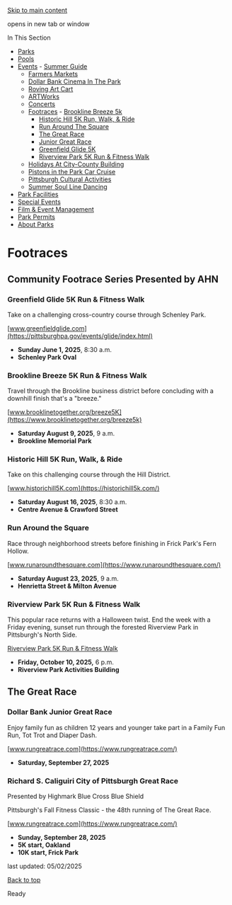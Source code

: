 [Skip to main content](https://www.pittsburghpa.gov/Recreation-Events/Events/Footraces#main-content)

opens in new tab or window

In This Section

- [Parks](https://www.pittsburghpa.gov/Recreation-Events/Parks)
- [Pools](https://www.pittsburghpa.gov/Recreation-Events/Pools)
- [Events](https://www.pittsburghpa.gov/Recreation-Events/Events)  - [Summer Guide](https://www.pittsburghpa.gov/Recreation-Events/Events/Summer-Guide)
  - [Farmers Markets](https://www.pittsburghpa.gov/Recreation-Events/Events/Farmers-Markets)
  - [Dollar Bank Cinema In The Park](https://www.pittsburghpa.gov/Recreation-Events/Events/Dollar-Bank-Cinema-In-The-Park)
  - [Roving Art Cart](https://www.pittsburghpa.gov/Recreation-Events/Events/Roving-Art-Cart)
  - [ARTWorks](https://www.pittsburghpa.gov/Recreation-Events/Events/ARTWorks)
  - [Concerts](https://www.pittsburghpa.gov/Recreation-Events/Events/Concerts)
  - [Footraces](https://www.pittsburghpa.gov/Recreation-Events/Events/Footraces)    - [Brookline Breeze 5k](https://www.pittsburghpa.gov/Recreation-Events/Events/Footraces/Brookline-Breeze-5k)
    - [Historic Hill 5K Run, Walk, & Ride](https://www.pittsburghpa.gov/Recreation-Events/Events/Footraces/Historic-Hill-5K-Run-Walk-Ride)
    - [Run Around The Square](https://www.pittsburghpa.gov/Recreation-Events/Events/Footraces/Run-Around-The-Square)
    - [The Great Race](https://www.pittsburghpa.gov/Recreation-Events/Events/Footraces/The-Great-Race)
    - [Junior Great Race](https://www.pittsburghpa.gov/Recreation-Events/Events/Footraces/Junior-Great-Race)
    - [Greenfield Glide 5K](https://www.pittsburghpa.gov/Recreation-Events/Events/Footraces/Greenfield-Glide)
    - [Riverview Park 5K Run & Fitness Walk](https://www.pittsburghpa.gov/Recreation-Events/Events/Footraces/Riverview-Park-5K-Run-Fitness-Walk)
  - [Holidays At City-County Building](https://www.pittsburghpa.gov/Recreation-Events/Events/Holidays-At-City-County-Building)
  - [Pistons in the Park Car Cruise](https://www.pittsburghpa.gov/Recreation-Events/Events/Pistons-in-the-Park-Car-Cruise)
  - [Pittsburgh Cultural Activities](https://www.pittsburghpa.gov/Recreation-Events/Events/Pittsburgh-Cultural-Activities)
  - [Summer Soul Line Dancing](https://www.pittsburghpa.gov/Recreation-Events/Events/Summer-Soul-Line-Dancing)
- [Park Facilities](https://www.pittsburghpa.gov/Recreation-Events/Park-Facilities)
- [Special Events](https://www.pittsburghpa.gov/Recreation-Events/Special-Events)
- [Film & Event Management](https://www.pittsburghpa.gov/Recreation-Events/Film-Event-Management)
- [Park Permits](https://www.pittsburghpa.gov/Recreation-Events/Park-Permits)
- [About Parks](https://www.pittsburghpa.gov/Recreation-Events/About-Parks)

# Footraces

## Community Footrace Series Presented by AHN

### Greenfield Glide 5K Run & Fitness Walk

Take on a challenging cross-country course through Schenley Park.

[www.greenfieldglide.com](https://pittsburghpa.gov/events/glide/index.html)

- **Sunday June 1, 2025**, 8:30 a.m.
- **Schenley Park Oval**

### Brookline Breeze 5K Run & Fitness Walk

Travel through the Brookline business district before concluding with a downhill finish that's a "breeze."

[www.brooklinetogether.org/breeze5K](https://www.brooklinetogether.org/breeze5k)

- **Saturday August 9, 2025**, 9 a.m.
- **Brookline Memorial Park**

### Historic Hill 5K Run, Walk, & Ride

Take on this challenging course through the Hill District.

[www.historichill5K.com](https://historichill5k.com/)

- **Saturday August 16, 2025**, 8:30 a.m.
- **Centre Avenue & Crawford Street**

### Run Around the Square

Race through neighborhood streets before finishing in Frick Park's Fern Hollow.

[www.runaroundthesquare.com](https://www.runaroundthesquare.com/)

- **Saturday August 23, 2025**, 9 a.m.
- **Henrietta Street & Milton Avenue**

### Riverview Park 5K Run & Fitness Walk

This popular race returns with a Halloween twist. End the week with a Friday evening, sunset run through the forested Riverview Park in Pittsburgh's North Side.

[Riverview Park 5K Run & Fitness Walk](https://www.pittsburghpa.gov/Recreation-Events/Events/Footraces/Riverview-Park-5K-Run-Fitness-Walk)

- **Friday, October 10, 2025,** 6 p.m.
- **Riverview Park Activities Building**

## The Great Race

### Dollar Bank Junior Great Race

Enjoy family fun as children 12 years and younger take part in a Family Fun Run, Tot Trot and Diaper Dash.

[www.rungreatrace.com](https://www.rungreatrace.com/)

- **Saturday, September 27, 2025**

### Richard S. Caliguiri City of Pittsburgh Great Race

Presented by Highmark Blue Cross Blue Shield

Pittsburgh's Fall Fitness Classic - the 48th running of The Great Race.

[www.rungreatrace.com](https://www.rungreatrace.com/)

- **Sunday, September 28, 2025**
- **5K start, Oakland**
- **10K start, Frick Park**

last updated: 05/02/2025

[Back to top](https://www.pittsburghpa.gov/Recreation-Events/Events/Footraces#body-top)

Ready
